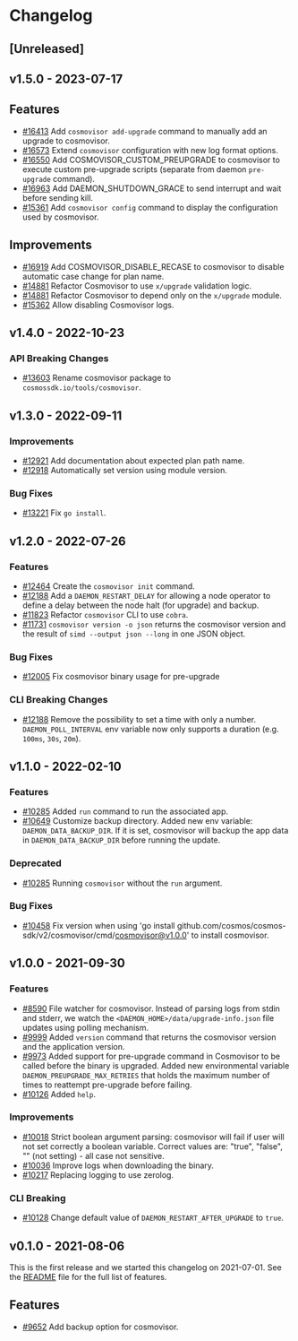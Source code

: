<!--
Guiding Principles:

Changelogs are for humans, not machines.
There should be an entry for every single version.
The same types of changes should be grouped.
Versions and sections should be linkable.
The latest version comes first.
The release date of each version is displayed.
Mention whether you follow Semantic Versioning.

Usage:

Change log entries are to be added to the Unreleased section under the
appropriate stanza (see below). Each entry should ideally include a tag and
the Github issue reference in the following format:

* (<tag>) \#<issue-number> message

The issue numbers will later be link-ified during the release process so you do
not have to worry about including a link manually, but you can if you wish.

Types of changes (Stanzas):

"Features" for new features.
"Improvements" for changes in existing functionality.
"Deprecated" for soon-to-be removed features.
"Bug Fixes" for any bug fixes.
"Client Breaking" for breaking Protobuf, gRPC and REST routes used by end-users.
"CLI Breaking" for breaking CLI commands.
"API Breaking" for breaking exported APIs used by developers building on SDK.
Ref: https://keepachangelog.com/en/1.0.0/
-->

# Changelog

## [Unreleased]

## v1.5.0 - 2023-07-17

## Features

* [#16413](https://github.com/cosmos/cosmos-sdk/v2/issues/16413) Add `cosmovisor add-upgrade` command to manually add an upgrade to cosmovisor.
* [#16573](https://github.com/cosmos/cosmos-sdk/v2/pull/16573) Extend `cosmovisor` configuration with new log format options.
* [#16550](https://github.com/cosmos/cosmos-sdk/v2/pull/16550) Add COSMOVISOR_CUSTOM_PREUPGRADE to cosmovisor to execute custom pre-upgrade scripts (separate from daemon `pre-upgrade` command).
* [#16963](https://github.com/cosmos/cosmos-sdk/v2/pull/16963) Add DAEMON_SHUTDOWN_GRACE to send interrupt and wait before sending kill.
* [#15361](https://github.com/cosmos/cosmos-sdk/v2/pull/15361) Add `cosmovisor config` command to display the configuration used by cosmovisor.

## Improvements

* [#16919](https://github.com/cosmos/cosmos-sdk/v2/pull/16919) Add COSMOVISOR_DISABLE_RECASE to cosmovisor to disable automatic case change for plan name.
* [#14881](https://github.com/cosmos/cosmos-sdk/v2/pull/14881) Refactor Cosmovisor to use `x/upgrade` validation logic.
* [#14881](https://github.com/cosmos/cosmos-sdk/v2/pull/14881) Refactor Cosmovisor to depend only on the `x/upgrade` module.
* [#15362](https://github.com/cosmos/cosmos-sdk/v2/pull/15362) Allow disabling Cosmovisor logs.

## v1.4.0 - 2022-10-23

### API Breaking Changes

* [#13603](https://github.com/cosmos-sdk/pull/13603) Rename cosmovisor package to `cosmossdk.io/tools/cosmovisor`.

## v1.3.0 - 2022-09-11

### Improvements

* [#12921](https://github.com/cosmos/cosmos-sdk/v2/pull/12918) Add documentation about expected plan path name.
* [#12918](https://github.com/cosmos/cosmos-sdk/v2/pull/12918) Automatically set version using module version.

### Bug Fixes

* [#13221](https://github.com/cosmos/cosmos-sdk/v2/pull/13221) Fix `go install`.

## v1.2.0 - 2022-07-26

### Features

* [\#12464](https://github.com/cosmos/cosmos-sdk/v2/pull/12464) Create the `cosmovisor init` command.
* [\#12188](https://github.com/cosmos/cosmos-sdk/v2/pull/12188) Add a `DAEMON_RESTART_DELAY` for allowing a node operator to define a delay between the node halt (for upgrade) and backup.
* [\#11823](https://github.com/cosmos/cosmos-sdk/v2/pull/11823) Refactor `cosmovisor` CLI to use `cobra`.
* [\#11731](https://github.com/cosmos/cosmos-sdk/v2/pull/11731) `cosmovisor version -o json` returns the cosmovisor version and the result of `simd --output json --long` in one JSON object.

### Bug Fixes

* [\#12005](https://github.com/cosmos/cosmos-sdk/v2/pull/12005) Fix cosmovisor binary usage for pre-upgrade

### CLI Breaking Changes

* [\#12188](https://github.com/cosmos/cosmos-sdk/v2/pull/12188) Remove the possibility to set a time with only a number. `DAEMON_POLL_INTERVAL` env variable now only supports a duration (e.g. `100ms`, `30s`, `20m`).

## v1.1.0 - 2022-02-10

### Features

* [\#10285](https://github.com/cosmos/cosmos-sdk/v2/pull/10316) Added `run` command to run the associated app.
* [\#10649](https://github.com/cosmos/cosmos-sdk/v2/pull/10649) Customize backup directory. Added new env variable: `DAEMON_DATA_BACKUP_DIR`. If it is set, cosmovisor will backup the app data in `DAEMON_DATA_BACKUP_DIR` before running the update.

### Deprecated

* [\#10285](https://github.com/cosmos/cosmos-sdk/v2/pull/10316) Running `cosmovisor` without the `run` argument.

### Bug Fixes

* [\#10458](https://github.com/cosmos/cosmos-sdk/v2/pull/10458) Fix version when using 'go install github.com/cosmos/cosmos-sdk/v2/cosmovisor/cmd/cosmovisor@v1.0.0' to install cosmovisor.

## v1.0.0 - 2021-09-30

### Features

* [\#8590](https://github.com/cosmos/cosmos-sdk/v2/pull/8590) File watcher for cosmovisor. Instead of parsing logs from stdin and stderr, we watch the `<DAEMON_HOME>/data/upgrade-info.json` file updates using polling mechanism.
* [\#9999](https://github.com/cosmos/cosmos-sdk/v2/pull/10103) Added `version` command that returns the cosmovisor version and the application version.
* [\#9973](https://github.com/cosmos/cosmos-sdk/v2/pull/10056) Added support for pre-upgrade command in Cosmovisor to be called before the binary is upgraded. Added new environmental variable `DAEMON_PREUPGRADE_MAX_RETRIES` that holds the maximum number of times to reattempt pre-upgrade before failing.
* [\#10126](https://github.com/cosmos/cosmos-sdk/v2/pull/10229) Added `help`.

### Improvements

* [\#10018](https://github.com/cosmos/cosmos-sdk/v2/pull/10018) Strict boolean argument parsing: cosmovisor will fail if user will not set correctly a boolean variable. Correct values are: "true", "false", "" (not setting) - all case not sensitive.
* [\#10036](https://github.com/cosmos/cosmos-sdk/v2/pull/10036) Improve logs when downloading the binary.
* [\#10217](https://github.com/cosmos/cosmos-sdk/v2/pull/10217) Replacing logging to use zerolog.

### CLI Breaking

* [\#10128](https://github.com/cosmos/cosmos-sdk/v2/pull/10128) Change default value of `DAEMON_RESTART_AFTER_UPGRADE` to `true`.

## v0.1.0 - 2021-08-06

This is the first release and we started this changelog on 2021-07-01. See the [README](https://github.com/cosmos/cosmos-sdk/v2/blob/release/cosmovisor/v0.1.x/cosmovisor/CHANGELOG.md) file for the full list of features.

## Features

* [\#9652](https://github.com/cosmos/cosmos-sdk/v2/pull/9652) Add backup option for cosmovisor.
